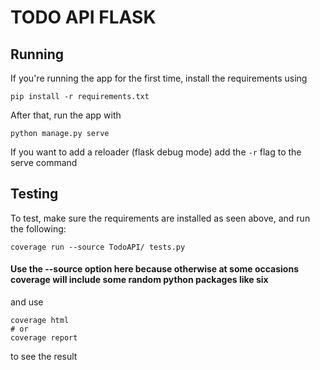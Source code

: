 # TODO API FLASK

## Running

If you're running the app for the first time, install the requirements using 
```
pip install -r requirements.txt
```
After that, run the app with
```
python manage.py serve
```
If you want to add a reloader (flask debug mode) add the `-r` flag to the serve command

## Testing

To test, make sure the requirements are installed as seen above, and run the following:
```
coverage run --source TodoAPI/ tests.py
```
#### Use the --source option here because otherwise at some occasions coverage will include some random python packages like six
and use
```
coverage html
# or
coverage report
```
to see the result